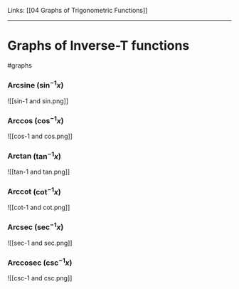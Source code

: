 Links: [[04 Graphs of Trigonometric Functions]]
___
# Graphs of Inverse-T functions
#graphs 
### Arcsine $(\sin ^{-1}x)$
![[sin-1 and sin.png]]

### Arccos $(\cos ^{-1}x)$
![[cos-1 and cos.png]]

### Arctan $(\tan ^{-1}x)$
![[tan-1 and tan.png]]

### Arccot $(\cot ^{-1}x)$
![[cot-1 and cot.png]]

### Arcsec $(\sec ^{-1}x)$
![[sec-1 and sec.png]]

### Arccosec $(\csc ^{-1}x)$
![[csc-1 and csc.png]]

